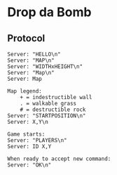 Drop da Bomb
============

Protocol
--------

    Server: "HELLO\n"
    Server: "MAP\n"
    Server: "WIDTHxHEIGHT\n"
    Server: "Map\n"
    Server: Map

    Map legend:
        + = indestructible wall
        . = walkable grass
        # = destructible rock
    Server: "STARTPOSITION\n"
    Server: X,Y\n
    
    Game starts:
    Server: "PLAYERS\n"
    Server: ID X,Y
    
    When ready to accept new command:
    Server: "OK\n"

